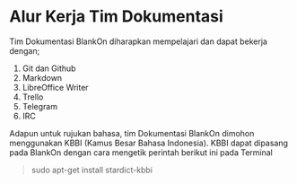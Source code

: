 Alur Kerja Tim Dokumentasi
==========================

Tim Dokumentasi BlankOn diharapkan mempelajari dan dapat bekerja dengan;
  1. Git dan Github
  2. Markdown
  3. LibreOffice Writer
  4. Trello
  5. Telegram
  6. IRC
 
Adapun untuk rujukan bahasa, tim Dokumentasi BlankOn dimohon menggunakan KBBI (Kamus Besar Bahasa Indonesia). KBBI dapat dipasang pada BlankOn dengan cara mengetik perintah berikut ini pada Terminal
  > sudo apt-get install stardict-kbbi
